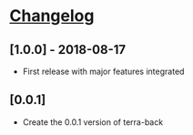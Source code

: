# [Changelog](https://gitlab.makina-corpus.net/Terralego/Core/terra-back/)

## [1.0.0] - 2018-08-17

* First release with major features integrated 

## [0.0.1]

* Create the 0.0.1 version of terra-back
